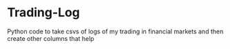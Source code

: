 # Trading-Log
Python code to take csvs of logs of my trading in financial markets and then create other columns that help
